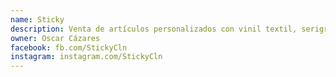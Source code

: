 ```yaml
---
name: Sticky
description: Venta de artículos personalizados con vinil textil, serigrafía, sublimación, vinil adhesivo.
owner: Oscar Cázares
facebook: fb.com/StickyCln
instagram: instagram.com/StickyCln
---
```

